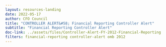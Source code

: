 ```yaml
---
layout: resources-landing 
date: 2022-05-17
author: CFO Council
title: "CONTROLLER ALERT&#58; Financial Reporting Controller Alert"
subtitle: "Financial Reporting Controller Alert"
doc-link: ../assets/files/Controller-Alert-FY-2012-Financial-Reporting.pdf
filters: financial-reporting controller-alert omb 2012
---
```

